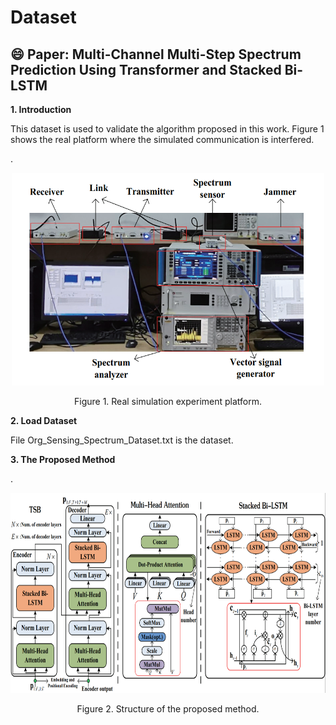 # Dataset
:smile: Paper: Multi-Channel Multi-Step Spectrum Prediction Using Transformer and Stacked Bi-LSTM
----
__1. Introduction__

This dataset is used to validate the algorithm proposed in this work. Figure 1 shows the real platform where the simulated communication is interfered.

.<div align=center><img src="https://github.com/pgl1234/spectrum-data/blob/main/Images/platform.png" width="500" height="340" /></div>
<p align="center">  
 Figure 1. Real simulation experiment platform.
</p>

__2. Load Dataset__

File Org_Sensing_Spectrum_Dataset.txt is the dataset.

__3. The Proposed Method__

.<div align=center><img src="https://github.com/pgl1234/spectrum-data/blob/main/Images/method_fra.png" width="820" height="320" /></div>
<p align="center">  
 Figure 2. Structure of the proposed method.
</p>



